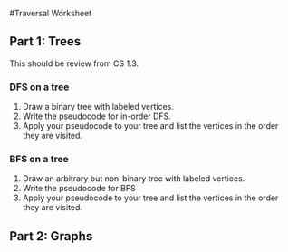 #Traversal Worksheet

## Part 1: Trees
This should be review from CS 1.3.

### DFS on a tree
1. Draw a binary tree with labeled vertices.
1. Write the pseudocode for in-order DFS.
1. Apply your pseudocode to your tree and list the vertices in the order they are visited.


### BFS on a tree
1. Draw an arbitrary but non-binary tree with labeled vertices.
1. Write the pseudocode for BFS
1. Apply your pseudocode to your tree and list the vertices in the order they are visited.


## Part 2: Graphs
